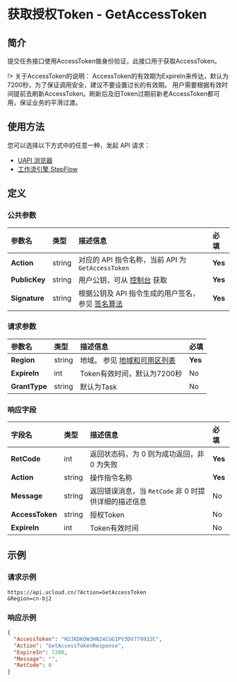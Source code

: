 # 获取授权Token - GetAccessToken

## 简介

提交任务接口使用AccessToken做身份验证，此接口用于获取AccessToken。



!> 关于AccessToken的说明： AccessToken的有效期为ExpireIn来传达，默认为7200秒，为了保证调用安全，建议不要设置过长的有效期。 用户需要根据有效时间提前去刷新AccessToken。刷新后及旧Token过期前新老AccessToken都可用，保证业务的平滑过渡。


## 使用方法

您可以选择以下方式中的任意一种，发起 API 请求：
- [UAPI 浏览器](https://console.ucloud.cn/uapi/detail?id=GetAccessToken)
- [工作流引擎 StepFlow](https://console.ucloud.cn/stepflow/manage/)


## 定义

### 公共参数

| 参数名 | 类型 | 描述信息 | 必填 |
|:---|:---|:---|:---|
| **Action**     | string  | 对应的 API 指令名称，当前 API 为 `GetAccessToken`                        | **Yes** |
| **PublicKey**  | string  | 用户公钥，可从 [控制台](https://console.ucloud.cn/uapi/apikey) 获取                                             | **Yes** |
| **Signature**  | string  | 根据公钥及 API 指令生成的用户签名，参见 [签名算法](api/summary/signature.md)  | **Yes** |

### 请求参数

| 参数名 | 类型 | 描述信息 | 必填 |
|:---|:---|:---|:---|
| **Region** | string | 地域。 参见 [地域和可用区列表](api/summary/regionlist) |**Yes**|
| **ExpireIn** | int | Token有效时间，默认为7200秒 |No|
| **GrantType** | string | 默认为Task |No|

### 响应字段

| 字段名 | 类型 | 描述信息 | 必填 |
|:---|:---|:---|:---|
| **RetCode** | int | 返回状态码，为 0 则为成功返回，非 0 为失败 |**Yes**|
| **Action** | string | 操作指令名称 |**Yes**|
| **Message** | string | 返回错误消息，当 `RetCode` 非 0 时提供详细的描述信息 |No|
| **AccessToken** | string | 授权Token |No|
| **ExpireIn** | int | Token有效时间 |No|




## 示例

### 请求示例
    
```
https://api.ucloud.cn/?Action=GetAccessToken
&Region=cn-bj2
```

### 响应示例
    
```json
{
  "AccessToken": "H2JKDKOW3HN24CGG1PV3DV779932C",
  "Action": "GetAccessTokenResponse",
  "ExpireIn": 7200,
  "Message": "",
  "RetCode": 0
}
```





